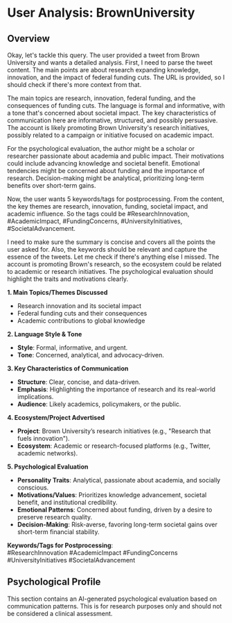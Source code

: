 # User Analysis: BrownUniversity

## Overview

<think>
Okay, let's tackle this query. The user provided a tweet from Brown University and wants a detailed analysis. First, I need to parse the tweet content. The main points are about research expanding knowledge, innovation, and the impact of federal funding cuts. The URL is provided, so I should check if there's more context from that.

The main topics are research, innovation, federal funding, and the consequences of funding cuts. The language is formal and informative, with a tone that's concerned about societal impact. The key characteristics of communication here are informative, structured, and possibly persuasive. The account is likely promoting Brown University's research initiatives, possibly related to a campaign or initiative focused on academic impact.

For the psychological evaluation, the author might be a scholar or researcher passionate about academia and public impact. Their motivations could include advancing knowledge and societal benefit. Emotional tendencies might be concerned about funding and the importance of research. Decision-making might be analytical, prioritizing long-term benefits over short-term gains.

Now, the user wants 5 keywords/tags for postprocessing. From the content, the key themes are research, innovation, funding, societal impact, and academic influence. So the tags could be #ResearchInnovation, #AcademicImpact, #FundingConcerns, #UniversityInitiatives, #SocietalAdvancement.

I need to make sure the summary is concise and covers all the points the user asked for. Also, the keywords should be relevant and capture the essence of the tweets. Let me check if there's anything else I missed. The account is promoting Brown's research, so the ecosystem could be related to academic or research initiatives. The psychological evaluation should highlight the traits and motivations clearly.
</think>

**1. Main Topics/Themes Discussed**  
- Research innovation and its societal impact  
- Federal funding cuts and their consequences  
- Academic contributions to global knowledge  

**2. Language Style & Tone**  
- **Style**: Formal, informative, and urgent.  
- **Tone**: Concerned, analytical, and advocacy-driven.  

**3. Key Characteristics of Communication**  
- **Structure**: Clear, concise, and data-driven.  
- **Emphasis**: Highlighting the importance of research and its real-world implications.  
- **Audience**: Likely academics, policymakers, or the public.  

**4. Ecosystem/Project Advertised**  
- **Project**: Brown University’s research initiatives (e.g., "Research that fuels innovation").  
- **Ecosystem**: Academic or research-focused platforms (e.g., Twitter, academic networks).  

**5. Psychological Evaluation**  
- **Personality Traits**: Analytical, passionate about academia, and socially conscious.  
- **Motivations/Values**: Prioritizes knowledge advancement, societal benefit, and institutional credibility.  
- **Emotional Patterns**: Concerned about funding, driven by a desire to preserve research quality.  
- **Decision-Making**: Risk-averse, favoring long-term societal gains over short-term financial stability.  

**Keywords/Tags for Postprocessing**:  
#ResearchInnovation #AcademicImpact #FundingConcerns #UniversityInitiatives #SocietalAdvancement

## Psychological Profile

This section contains an AI-generated psychological evaluation based on communication patterns. This is for research purposes only and should not be considered a clinical assessment.